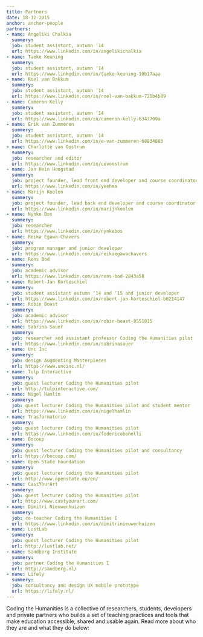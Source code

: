```yaml
---
title: Partners
date: 18-12-2015
anchor: anchor-people
partners: 
- name: Angeliki Chalkia
  summery:
  job: student assistant, autumn ‘14
  url: https://www.linkedin.com/in/angelikichalkia
- name: Taeke Keuning
  summery:
  job: student assistant, autumn ‘14
  url: https://www.linkedin.com/in/taeke-keuning-10b17aaa
- name: Roel van Bakkum
  summery:
  job: student assistant, autumn ‘14
  url: https://www.linkedin.com/in/roel-van-bakkum-726b4b89
- name: Cameron Kelly 
  summery: 
  job: student assistant, autumn ‘14
  url: https://www.linkedin.com/in/cameron-kelly-6347709a
- name: Erik van Zummeren
  summery:
  job: student assistant, autumn ‘14
  url: https://www.linkedin.com/in/e-van-zummeren-68834683
- name: Charlotte van Oostrum
  summery: 
  job: researcher and editor 
  url: https://www.linkedin.com/in/cevoostrum
- name: Jan Hein Hoogstad
  summery:
  job: project founder, lead front end developer and course coordinator
  url: https://www.linkedin.com/in/yeehaa
- name: Marijn Koolen
  summery:
  job: project founder, lead back end developer and course coordinator
  url: https://www.linkedin.com/in/marijnkoolen
- name: Nynke Bos
  summery: 
  job: researcher
  url: https://www.linkedin.com/in/nynkebos
- name: Reika Egawa-Chavers
  summery:
  job: program manager and junior developer
  url: https://www.linkedin.com/in/reikaegawachavers
- name: Rens Bod
  summery:
  job: academic advisor
  url: https://www.linkedin.com/in/rens-bod-2843a58
- name: Robert-Jan Korteschiel
  summery:
  job: student assistant autumn ‘14 and ‘15 and junior developer
  url: https://www.linkedin.com/in/robert-jan-korteschiel-b6214147
- name: Robin Boast
  summery: 
  job: academic advisor 
  url: https://www.linkedin.com/in/robin-boast-8551815
- name: Sabrina Sauer
  summery:
  job: researcher and assistant professor Coding the Humanities pilot 
  url: https://www.linkedin.com/in/sabrinasauer
- name: Unc Inc
  summery:
  job: design Augmenting Masterpieces
  url: https://www.uncinc.nl/
- name: Tulp Interactive
  summery: 
  job: guest lecturer Coding the Humanities pilot 
  url: http://tulpinteractive.com/
- name: Nigel Hamlin
  summery:
  job: guest lecturer Coding the Humanities pilot and student mentor
  url: https://www.linkedin.com/in/nigelhamlin
- name: Trasformatorio
  summery:  
  job: guest lecturer Coding the Humanities pilot
  url: https://www.linkedin.com/in/federicobonelli
- name: Bocoup
  summery: 
  job: guest lecturer Coding the Humanities pilot and consultancy
  url: https://bocoup.com/
- name: Open State Foundation
  summery: 
  job: guest lecturer Coding the Humanities pilot
  url: http://www.openstate.eu/en/
- name: CastYourArt
  summery:
  job: guest lecturer Coding the Humanities pilot
  url: http://www.castyourart.com/
- name: Dimitri Nieuwenhuizen
  summery: 
  job: co-teacher Coding the Humanities I
  url: https://www.linkedin.com/in/dimitrinieuwenhuizen
- name: LustLab
  summery: 
  job: guest lecturer Coding the Humanities pilot
  url: http://lustlab.net/
- name: Sandberg Institute
  summery: 
  job: partner Coding the Humanities I 
  url: http://sandberg.nl/
- name: Lifely
  summery:
  job: consultancy and design UX mobile prototype
  url: https://lifely.nl/
---
```

Coding the Humanities is a collective of researchers, students, developers and private partners who builds a set of teaching practices and tools that make education accessible, shared and usable again. Read more about who they are and what they do below: 